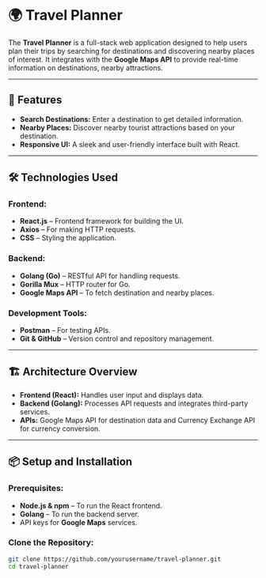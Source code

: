 # 🌍 Travel Planner

The **Travel Planner** is a full-stack web application designed to help users plan their trips by searching for destinations and discovering nearby places of interest. It integrates with the **Google Maps API** to provide real-time information on destinations, nearby attractions.

---

## 🚀 Features

- **Search Destinations:** Enter a destination to get detailed information.
- **Nearby Places:** Discover nearby tourist attractions based on your destination.
- **Responsive UI:** A sleek and user-friendly interface built with React.

---

## 🛠 Technologies Used

### **Frontend:**
- **React.js** – Frontend framework for building the UI.
- **Axios** – For making HTTP requests.
- **CSS** – Styling the application.

### **Backend:**
- **Golang (Go)** – RESTful API for handling requests.
- **Gorilla Mux** – HTTP router for Go.
- **Google Maps API** – To fetch destination and nearby places.

### **Development Tools:**
- **Postman** – For testing APIs.
- **Git & GitHub** – Version control and repository management.

---

## 🏗 Architecture Overview

- **Frontend (React):** Handles user input and displays data.
- **Backend (Golang):** Processes API requests and integrates third-party services.
- **APIs:** Google Maps API for destination data and Currency Exchange API for currency conversion.

---

## 📦 Setup and Installation

### **Prerequisites:**
- **Node.js & npm** – To run the React frontend.
- **Golang** – To run the backend server.
- API keys for **Google Maps** services.

### **Clone the Repository:**

```bash
git clone https://github.com/yourusername/travel-planner.git
cd travel-planner

 
